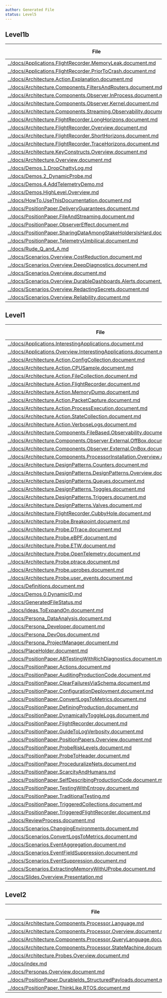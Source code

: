 ```yaml
---
author: Generated File
status: Level5
---
```

## Level1b

| File | Word Count |
|------|------------|
| [../docs/Applications.FlightRecorder.MemoryLeak.document.md](../docs/Applications.FlightRecorder.MemoryLeak.document.md)  | 211|
| [../docs/Applications.FlightRecorder.PriorToCrash.document.md](../docs/Applications.FlightRecorder.PriorToCrash.document.md)  | 252|
| [../docs/Architecture.Action.Explanation.document.md](../docs/Architecture.Action.Explanation.document.md)  | 124|
| [../docs/Architecture.Components.FiltersAndRouters.document.md](../docs/Architecture.Components.FiltersAndRouters.document.md)  | 44|
| [../docs/Architecture.Components.Observer.InProcess.document.md](../docs/Architecture.Components.Observer.InProcess.document.md)  | 53|
| [../docs/Architecture.Components.Observer.Kernel.document.md](../docs/Architecture.Components.Observer.Kernel.document.md)  | 68|
| [../docs/Architecture.Components.Streaming.Observability.document.md](../docs/Architecture.Components.Streaming.Observability.document.md)  | 59|
| [../docs/Architecture.FlightRecorder.LongHorizons.document.md](../docs/Architecture.FlightRecorder.LongHorizons.document.md)  | 795|
| [../docs/Architecture.FlightRecorder.Overview.document.md](../docs/Architecture.FlightRecorder.Overview.document.md)  | 915|
| [../docs/Architecture.FlightRecorder.ShortHorizons.document.md](../docs/Architecture.FlightRecorder.ShortHorizons.document.md)  | 633|
| [../docs/Architecture.FlightRecorder.TraceHorizons.document.md](../docs/Architecture.FlightRecorder.TraceHorizons.document.md)  | 466|
| [../docs/Architecture.KeyConstructs.Overview.document.md](../docs/Architecture.KeyConstructs.Overview.document.md)  | 653|
| [../docs/Architecture.Overview.document.md](../docs/Architecture.Overview.document.md)  | 330|
| [../docs/Demos.1.DropChattyLog.md](../docs/Demos.1.DropChattyLog.md)  | 1103|
| [../docs/Demos.2_DynamicProbe.md](../docs/Demos.2_DynamicProbe.md)  | 277|
| [../docs/Demos.4.AddTelemetryDemo.md](../docs/Demos.4.AddTelemetryDemo.md)  | 1084|
| [../docs/Demos.HighLevel.Overview.md](../docs/Demos.HighLevel.Overview.md)  | 1187|
| [../docs/HowTo.UseThisDocumentation.document.md](../docs/HowTo.UseThisDocumentation.document.md)  | 332|
| [../docs/PositionPaper.DeliveryGuarantees.document.md](../docs/PositionPaper.DeliveryGuarantees.document.md)  | 163|
| [../docs/PositionPaper.FileAndStreaming.document.md](../docs/PositionPaper.FileAndStreaming.document.md)  | 229|
| [../docs/PositionPaper.ObserverEffect.document.md](../docs/PositionPaper.ObserverEffect.document.md)  | 728|
| [../docs/PositionPaper.SharingDataAmongStakeHoldersIsHard.document.md](../docs/PositionPaper.SharingDataAmongStakeHoldersIsHard.document.md)  | 180|
| [../docs/PositionPaper.TelemetryUmbilical.document.md](../docs/PositionPaper.TelemetryUmbilical.document.md)  | 92|
| [../docs/Rude_Q_and_A.md](../docs/Rude_Q_and_A.md)  | 748|
| [../docs/Scenarios.Overview.CostReduction.document.md](../docs/Scenarios.Overview.CostReduction.document.md)  | 1391|
| [../docs/Scenarios.Overview.DeepDiagnostics.document.md](../docs/Scenarios.Overview.DeepDiagnostics.document.md)  | 760|
| [../docs/Scenarios.Overview.document.md](../docs/Scenarios.Overview.document.md)  | 180|
| [../docs/Scenarios.Overview.DurableDashboards.Alerts.document.md](../docs/Scenarios.Overview.DurableDashboards.Alerts.document.md)  | 569|
| [../docs/Scenarios.Overview.RedactingSecrets.document.md](../docs/Scenarios.Overview.RedactingSecrets.document.md)  | 1090|
| [../docs/Scenarios.Overview.Reliability.document.md](../docs/Scenarios.Overview.Reliability.document.md)  | 2232|


## Level1

| File | Word Count |
|------|------------|
| [../docs/Applications.InterestingApplications.document.md](../docs/Applications.InterestingApplications.document.md)  | 10|
| [../docs/Applications.Overview.InterestingApplications.document.md](../docs/Applications.Overview.InterestingApplications.document.md)  | 7|
| [../docs/Architecture.Action.ConfigCollection.document.md](../docs/Architecture.Action.ConfigCollection.document.md)  | 13|
| [../docs/Architecture.Action.CPUSample.document.md](../docs/Architecture.Action.CPUSample.document.md)  | 13|
| [../docs/Architecture.Action.FileCollection.document.md](../docs/Architecture.Action.FileCollection.document.md)  | 13|
| [../docs/Architecture.Action.FlightRecorder.document.md](../docs/Architecture.Action.FlightRecorder.document.md)  | 33|
| [../docs/Architecture.Action.MemoryDump.document.md](../docs/Architecture.Action.MemoryDump.document.md)  | 10|
| [../docs/Architecture.Action.PacketCapture.document.md](../docs/Architecture.Action.PacketCapture.document.md)  | 14|
| [../docs/Architecture.Action.ProcessExecution.document.md](../docs/Architecture.Action.ProcessExecution.document.md)  | 13|
| [../docs/Architecture.Action.StateCollection.document.md](../docs/Architecture.Action.StateCollection.document.md)  | 13|
| [../docs/Architecture.Action.VerboseLogs.document.md](../docs/Architecture.Action.VerboseLogs.document.md)  | 13|
| [../docs/Architecture.Components.FileBased.Observability.document.md](../docs/Architecture.Components.FileBased.Observability.document.md)  | 10|
| [../docs/Architecture.Components.Observer.External.OffBox.document.md](../docs/Architecture.Components.Observer.External.OffBox.document.md)  | 97|
| [../docs/Architecture.Components.Observer.External.OnBox.document.md](../docs/Architecture.Components.Observer.External.OnBox.document.md)  | 62|
| [../docs/Architecture.Components.ProcessorInstallation.Overview.document.md](../docs/Architecture.Components.ProcessorInstallation.Overview.document.md)  | 46|
| [../docs/Architecture.DesignPatterns.Counters.document.md](../docs/Architecture.DesignPatterns.Counters.document.md)  | 10|
| [../docs/Architecture.DesignPatterns.DesignPatterns.Overview.document.md](../docs/Architecture.DesignPatterns.DesignPatterns.Overview.document.md)  | 14|
| [../docs/Architecture.DesignPatterns.Queues.document.md](../docs/Architecture.DesignPatterns.Queues.document.md)  | 10|
| [../docs/Architecture.DesignPatterns.Toggles.document.md](../docs/Architecture.DesignPatterns.Toggles.document.md)  | 10|
| [../docs/Architecture.DesignPatterns.Triggers.document.md](../docs/Architecture.DesignPatterns.Triggers.document.md)  | 10|
| [../docs/Architecture.DesignPatterns.Valves.document.md](../docs/Architecture.DesignPatterns.Valves.document.md)  | 10|
| [../docs/Architecture.FlightRecorder.CubbyHole.document.md](../docs/Architecture.FlightRecorder.CubbyHole.document.md)  | 15|
| [../docs/Architecture.Probe.Breakpoint.document.md](../docs/Architecture.Probe.Breakpoint.document.md)  | 103|
| [../docs/Architecture.Probe.DTrace.document.md](../docs/Architecture.Probe.DTrace.document.md)  | 18|
| [../docs/Architecture.Probe.eBPF.document.md](../docs/Architecture.Probe.eBPF.document.md)  | 13|
| [../docs/Architecture.Probe.ETW.document.md](../docs/Architecture.Probe.ETW.document.md)  | 13|
| [../docs/Architecture.Probe.OpenTelemetry.document.md](../docs/Architecture.Probe.OpenTelemetry.document.md)  | 13|
| [../docs/Architecture.Probe.ptrace.document.md](../docs/Architecture.Probe.ptrace.document.md)  | 13|
| [../docs/Architecture.Probe.uprobes.document.md](../docs/Architecture.Probe.uprobes.document.md)  | 13|
| [../docs/Architecture.Probe.user_events.document.md](../docs/Architecture.Probe.user_events.document.md)  | 13|
| [../docs/Definitions.document.md](../docs/Definitions.document.md)  | 19|
| [../docs/Demos.0.DynamicID.md](../docs/Demos.0.DynamicID.md)  | 722|
| [../docs/GeneratedFileStatus.md](../docs/GeneratedFileStatus.md)  | 7|
| [../docs/Ideas.ToExpandOn.document.md](../docs/Ideas.ToExpandOn.document.md)  | 146|
| [../docs/Persona_DataAnalysis.document.md](../docs/Persona_DataAnalysis.document.md)  | 122|
| [../docs/Persona_Developer.document.md](../docs/Persona_Developer.document.md)  | 153|
| [../docs/Persona_DevOps.document.md](../docs/Persona_DevOps.document.md)  | 110|
| [../docs/Persona_ProjectManager.document.md](../docs/Persona_ProjectManager.document.md)  | 121|
| [../docs/PlaceHolder.document.md](../docs/PlaceHolder.document.md)  | 18|
| [../docs/PositionPaper.ABTestingWithRichDiagnostics.document.md](../docs/PositionPaper.ABTestingWithRichDiagnostics.document.md)  | 14|
| [../docs/PositionPaper.Actions.document.md](../docs/PositionPaper.Actions.document.md)  | 13|
| [../docs/PositionPaper.AuditingProductionCode.document.md](../docs/PositionPaper.AuditingProductionCode.document.md)  | 20|
| [../docs/PositionPaper.ClearFailuresViaSchema.document.md](../docs/PositionPaper.ClearFailuresViaSchema.document.md)  | 17|
| [../docs/PositionPaper.ConfigurationDeployment.document.md](../docs/PositionPaper.ConfigurationDeployment.document.md)  | 71|
| [../docs/PositionPaper.ConvertLogsToMetrics.document.md](../docs/PositionPaper.ConvertLogsToMetrics.document.md)  | 17|
| [../docs/PositionPaper.DefiningProduction.document.md](../docs/PositionPaper.DefiningProduction.document.md)  | 27|
| [../docs/PositionPaper.DynamicallyToggleLogs.document.md](../docs/PositionPaper.DynamicallyToggleLogs.document.md)  | 13|
| [../docs/PositionPaper.FlightRecorder.document.md](../docs/PositionPaper.FlightRecorder.document.md)  | 17|
| [../docs/PositionPaper.GuideToLogVerbosity.document.md](../docs/PositionPaper.GuideToLogVerbosity.document.md)  | 17|
| [../docs/PositionPaper.PositionPapers.Overview.document.md](../docs/PositionPaper.PositionPapers.Overview.document.md)  | 13|
| [../docs/PositionPaper.ProbeRiskLevels.document.md](../docs/PositionPaper.ProbeRiskLevels.document.md)  | 61|
| [../docs/PositionPaper.ProbeToHeader.document.md](../docs/PositionPaper.ProbeToHeader.document.md)  | 15|
| [../docs/PositionPaper.ProceduralizeNets.document.md](../docs/PositionPaper.ProceduralizeNets.document.md)  | 16|
| [../docs/PositionPaper.ScarcityAndHumans.md](../docs/PositionPaper.ScarcityAndHumans.md)  | 15|
| [../docs/PositionPaper.SelfDescribingProductionCode.document.md](../docs/PositionPaper.SelfDescribingProductionCode.document.md)  | 19|
| [../docs/PositionPaper.TestingWithEntropy.document.md](../docs/PositionPaper.TestingWithEntropy.document.md)  | 14|
| [../docs/PositionPaper.TraditionalTesting.md](../docs/PositionPaper.TraditionalTesting.md)  | 15|
| [../docs/PositionPaper.TriggeredCollections.document.md](../docs/PositionPaper.TriggeredCollections.document.md)  | 13|
| [../docs/PositionPaper.TriggeredFlightRecorder.document.md](../docs/PositionPaper.TriggeredFlightRecorder.document.md)  | 13|
| [../docs/ReviewProcess.document.md](../docs/ReviewProcess.document.md)  | 98|
| [../docs/Scenarios.ChangingEnvironments.document.md](../docs/Scenarios.ChangingEnvironments.document.md)  | 15|
| [../docs/Scenarios.ConvertLogsToMetrics.document.md](../docs/Scenarios.ConvertLogsToMetrics.document.md)  | 15|
| [../docs/Scenarios.EventAggregation.document.md](../docs/Scenarios.EventAggregation.document.md)  | 15|
| [../docs/Scenarios.EventFieldSuppression.document.md](../docs/Scenarios.EventFieldSuppression.document.md)  | 16|
| [../docs/Scenarios.EventSuppression.document.md](../docs/Scenarios.EventSuppression.document.md)  | 15|
| [../docs/Scenarios.ExtractingMemoryWithUProbe.document.md](../docs/Scenarios.ExtractingMemoryWithUProbe.document.md)  | 15|
| [../docs/Slides.Overview.Presentation.md](../docs/Slides.Overview.Presentation.md)  | 377|


## Level2

| File | Word Count |
|------|------------|
| [../docs/Architecture.Components.Processor.Language.md](../docs/Architecture.Components.Processor.Language.md)  | 476|
| [../docs/Architecture.Components.Processor.Overview.document.md](../docs/Architecture.Components.Processor.Overview.document.md)  | 952|
| [../docs/Architecture.Components.Processor.QueryLanguage.document.md](../docs/Architecture.Components.Processor.QueryLanguage.document.md)  | 349|
| [../docs/Architecture.Components.Processor.StateMachine.document.md](../docs/Architecture.Components.Processor.StateMachine.document.md)  | 472|
| [../docs/Architecture.Probes.Overview.document.md](../docs/Architecture.Probes.Overview.document.md)  | 1395|
| [../docs/index.md](../docs/index.md)  | 412|
| [../docs/Personas.Overview.document.md](../docs/Personas.Overview.document.md)  | 257|
| [../docs/PositionPaper.DurableIds_StructuredPayloads.document.md](../docs/PositionPaper.DurableIds_StructuredPayloads.document.md)  | 1242|
| [../docs/PositionPaper.ThinkLike.RTOS.document.md](../docs/PositionPaper.ThinkLike.RTOS.document.md)  | 43|


